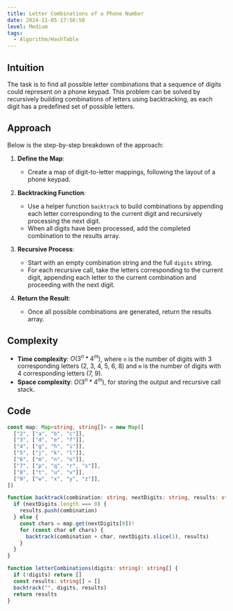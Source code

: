 ```yaml
---
title: Letter Combinations of a Phone Number
date: 2024-11-05 17:56:50
level: Medium
tags:
  - Algorithm/HashTable
---
```


## Intuition

The task is to find all possible letter combinations that a sequence of digits could represent on a phone keypad. This problem can be solved by recursively building combinations of letters using backtracking, as each digit has a predefined set of possible letters.

## Approach

Below is the step-by-step breakdown of the approach:

1. **Define the Map**:
	- Create a map of digit-to-letter mappings, following the layout of a phone keypad.

2. **Backtracking Function**:
	- Use a helper function `backtrack` to build combinations by appending each letter corresponding to the current digit and recursively processing the next digit.
	- When all digits have been processed, add the completed combination to the results array.

3. **Recursive Process**:
	- Start with an empty combination string and the full `digits` string.
	- For each recursive call, take the letters corresponding to the current digit, appending each letter to the current combination and proceeding with the next digit.

4. **Return the Result**:
	- Once all possible combinations are generated, return the results array.

## Complexity

- **Time complexity**: $O(3^n*4^m)$, where `n` is the number of digits with 3 corresponding letters (2, 3, 4, 5, 6, 8) and `m` is the number of digits with 4 corresponding letters (7, 9).
- **Space complexity**: $O(3^n*4^m)$, for storing the output and recursive call stack.

## Code

```typescript
const map: Map<string, string[]> = new Map([
  ["2", ["a", "b", "c"]],
  ["3", ["d", "e", "f"]],
  ["4", ["g", "h", "i"]],
  ["5", ["j", "k", "l"]],
  ["6", ["m", "n", "o"]],
  ["7", ["p", "q", "r", "s"]],
  ["8", ["t", "u", "v"]],
  ["9", ["w", "x", "y", "z"]],
])

function backtrack(combination: string, nextDigits: string, results: string[]) {
  if (nextDigits.length === 0) {
    results.push(combination)
  } else {
    const chars = map.get(nextDigits[0])!
    for (const char of chars) {
      backtrack(combination + char, nextDigits.slice(1), results)
    }
  }
}

function letterCombinations(digits: string): string[] {
  if (!digits) return []
  const results: string[] = []
  backtrack("", digits, results)
  return results
}
```
